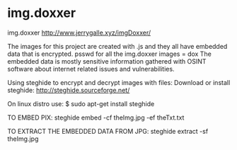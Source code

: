 # img.doxxer
img.doxxer 
http://www.jerrygalle.xyz/imgDoxxer/

The images for this project are created with .js and they all have 
embedded data that is encrypted. psswd for all the img.doxxer 
images =  dox
The embedded data is mostly sensitive information gathered with OSINT 
software about internet related issues and vulnerabilities.

Using steghide to encrypt and decrypt images with files:
Download or install steghide: http://steghide.sourceforge.net/

On linux distro use: $ sudo apt-get install steghide

TO EMBED PIX: 
steghide embed -cf theImg.jpg -ef theTxt.txt

TO EXTRACT THE EMBEDDED DATA FROM JPG: 
steghide extract -sf theImg.jpg
